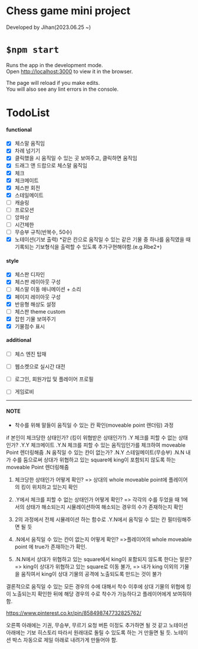 Chess game mini project
=
Developed by Jihan(2023.06.25 ~)

`$npm start`
=
Runs the app in the development mode.\
Open [http://localhost:3000](http://localhost:3000) to view it in the browser.

The page will reload if you make edits.\
You will also see any lint errors in the console.


TodoList
=
#### functional
- [x] 체스말 움직임
- [x] 차례 넘기기
- [x] 클릭했을 시 움직일 수 있는 곳 보여주고, 클릭하면 움직임
- [x] 드래그 앤 드랍으로 체스말 움직임
- [x] 체크
- [x] 체크메이트
- [x] 체스판 회전
- [x] 스테일메이트
- [ ] 캐슬링
- [ ] 프로모션
- [ ] 앙파상
- [ ] 시간제한
- [ ] 무승부 규칙(반복수, 50수)
- [x] 노테이션(기보 출력) *같은 칸으로 움직일 수 있는 같은 기물 중 하나를 움직였을 때 기록되는 기보형식을 출력할 수 있도록 추가구현해야함.(e.g.Rbe2+)

#### style
- [x] 체스판 디자인
- [x] 체스판 레이아웃 구성
- [ ] 체스말 이동 애니메이션 + 소리
- [x] 페이지 레이아웃 구성
- [x] 반응형 해상도 설정
- [ ] 체스판 theme custom
- [x] 잡힌 기물 보여주기
- [x] 기물점수 표시

#### additional
- [ ] 체스 엔진 탑재
- [ ] 웹소켓으로 실시간 대전
- [ ] 로그인, 회원가입 및 플레이어 프로필
- [ ] 게임로비


- - -
#### NOTE
- 착수를 위해 말들이 움직일 수 있는 칸 확인(moveable point 렌더링) 과정

 if 본인이 체크당한 상태인가? (킹이 위협받은 상태인가?)
 .Y 체크를 피할 수 없는 상태인가?
 .Y.Y 체크메이트
 .Y.N 체크를 피할 수 있는 움직임인가를 체크하여 moveable Point 렌더링해줌
 .N 움직일 수 있는 칸이 없는가?
 .N.Y 스테일메이트(무승부)
 .N.N 내가 수를 둠으로써 상대가 위협하고 있는 square에 king이 포함되지 않도록 하는 moveable Point 렌더링해줌

1. 체크당한 상태인가 어떻게 확인?
 => 상대의 whole moveable point에 플레이어의 킹이 위치하고 있는지 확인

2. .Y에서 체크를 피할 수 없는 상태인가 어떻게 확인?
 => 각각의 수를 두었을 때 1에서의 상태가 해소되는지 시뮬레이션하여 해소되는 경우의 수가 존재하는지 확인

3. 2의 과정에서 전체 시뮬레이션 하는 함수로 .Y.N에서 움직일 수 있는 칸 필터링해주면 될 듯

4. .N에서 움직일 수 있는 칸이 없는지 어떻게 확인?
 =>플레이어의 whole moveable point 에 true가 존재하는가 확인.

5. .N.N에서 상대가 위협하고 있는 square에서 king이 포함되지 않도록 한다는 말은?
 => king이 상대가 위협하고 있는 square로 이동 불가,
 => 내가 king 이외의 기물을 움직여서 king이 상대 기물의 공격에 노출되도록 만드는 것이 불가

 결론적으로 움직일 수 있는 모든 경우의 수에 대해서 착수 이후에 상대 기물의 위협에 킹이 노출되는지 확인한 뒤에 해당 경우의 수로 착수가 가능하다고 플레이어에게 보여줘야 함.

 https://www.pinterest.co.kr/pin/858498747732825762/
 

오른쪽 아래에는 기권, 무승부, 무르기 요청 버튼 이정도 추가하면 될 것 같고 노테이션 아래에는 기보 히스토리 따라서 원래대로 돌릴 수 있도록 하는 거 만들면 될 듯. 노테이션 박스 자동으로 제일 아래로 내려가게 만들어야 함.